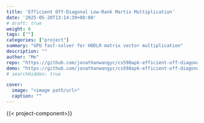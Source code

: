 ```yaml
---
title: 'Efficient Off-Diagonal Low-Rank Martix Multiplication'
date: '2025-05-20T13:14:39+08:00'
# draft: true 
weight: 6
tags: [""]
categories: ["project"]
summary: "GPU fast-solver for HODLR matrix vector multiplication"
description: ""
author: "Me"
repo: "https://github.com/jonathanwangyc/cs598apk-efficient-off-diagonal-low-rank-matrix-vector-multiplication"
demo: "https://github.com/jonathanwangyc/cs598apk-efficient-off-diagonal-low-rank-matrix-vector-multiplication/blob/main/project-report.pdf"
# searchHidden: true

cover:
  image: "<image path/url>"
  caption: ""
---
```

{{< project-component>}}
